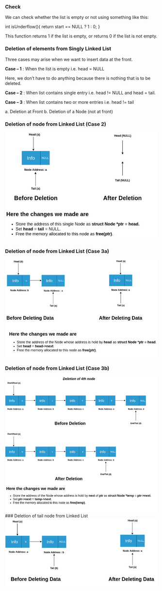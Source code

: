 ### Check

We can check whether the list is empty or not using something like this:

int isUnderflow(){
return start == NULL ? 1 : 0;
}

This function returns 1 if the list is empty, or returns 0 if the list is not empty.

### Deletion of elements from Singly Linked List
Three cases may arise when we want to insert data at the front.

**Case – 1** : When the list is empty i.e. head = NULL

Here, we don’t have to do anything because there is nothing that is to be deleted.

**Case – 2** : When list contains single entry i.e. head != NULL and head = tail.

**Case – 3** : When list contains two or more entries i.e. head != tail

   a. Deletion at Front
   b. Deletion of a Node (not at front)

### Deletion of node from Linked List (Case 2)
<img src="images/deletion-2.png"/>

### Deletion of node from Linked List (Case 3a)
<img src="images/deletion-2a.png"/>

### Deletion of node from Linked List (Case 3b)
<img src="images/deletion-2b.png"/>
### Deletion of tail node from Linked List
<img src="images/deletion-2c.png"/>
